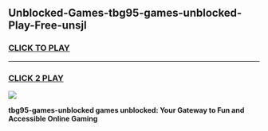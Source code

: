 
## Unblocked-Games-tbg95-games-unblocked-Play-Free-unsjl
<h3>
<a href="https://premium76.site?title=tbg95-games-unblocked&ref=23A">CLICK TO PLAY</a></h3>
<hr>

<h3>
<a href="https://premium76.site?title=tbg95-games-unblocked&ref=23A">CLICK 2 PLAY</a>
  
</h3>

<a href="https://premium76.site?title=tbg95-games-unblocked&ref=23A"><img src="https://clearcache.store/games.png"></a>


**tbg95-games-unblocked games unblocked: Your Gateway to Fun and Accessible Online Gaming**
